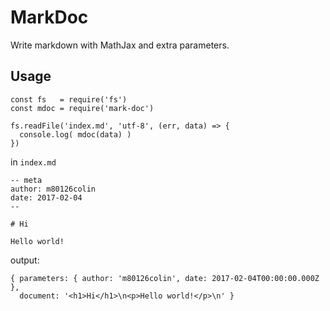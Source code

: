 # MarkDoc

Write markdown with MathJax and extra parameters.

## Usage

```
const fs   = require('fs')
const mdoc = require('mark-doc')

fs.readFile('index.md', 'utf-8', (err, data) => {
  console.log( mdoc(data) )
})
```

in `index.md`

```
-- meta
author: m80126colin
date: 2017-02-04
--

# Hi

Hello world!
```

output:

```
{ parameters: { author: 'm80126colin', date: 2017-02-04T00:00:00.000Z },
  document: '<h1>Hi</h1>\n<p>Hello world!</p>\n' }
```